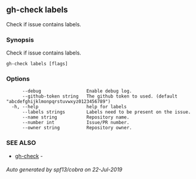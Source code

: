 ## gh-check labels

Check if issue contains labels.

### Synopsis

Check if issue contains labels.

```
gh-check labels [flags]
```

### Options

```
      --debug                 Enable debug log.
      --github-token string   The github token to used. (default "abcdefghijklmonpqrstuvwxyz0123456789")
  -h, --help                  help for labels
      --labels strings        Labels need to be present on the issue.
      --name string           Repository name.
      --number int            Issue/PR number.
      --owner string          Repository owner.
```

### SEE ALSO

* [gh-check](gh-check.md)	 - 

###### Auto generated by spf13/cobra on 22-Jul-2019

